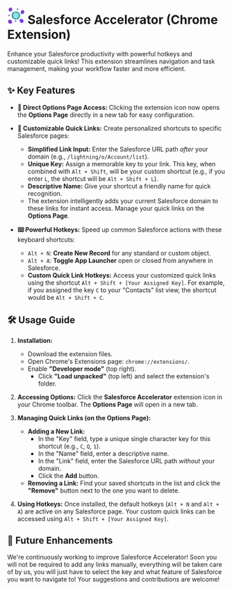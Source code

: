 # <img src="icon.png" alt="Your Image Description" width="40"> Salesforce Accelerator (Chrome Extension)

Enhance your Salesforce productivity with powerful hotkeys and customizable quick links! This extension streamlines navigation and task management, making your workflow faster and more efficient.

## ✨ Key Features

* **🚀 Direct Options Page Access:** Clicking the extension icon now opens the **Options Page** directly in a new tab for easy configuration.

* **🔗 Customizable Quick Links:** Create personalized shortcuts to specific Salesforce pages:
    * **Simplified Link Input:** Enter the Salesforce URL path *after* your domain (e.g., `/lightning/o/Account/list`).
    * **Unique Key:** Assign a memorable key to your link. This key, when combined with `Alt + Shift`, will be your custom shortcut (e.g., if you enter `L`, the shortcut will be `Alt + Shift + L`).
    * **Descriptive Name:** Give your shortcut a friendly name for quick recognition.
    * The extension intelligently adds your current Salesforce domain to these links for instant access. Manage your quick links on the **Options Page**.

* **⌨️ Powerful Hotkeys:** Speed up common Salesforce actions with these keyboard shortcuts:
    * `Alt + N`: **Create New Record** for any standard or custom object.
    * `Alt + A`: **Toggle App Launcher** open or closed from anywhere in Salesforce.
    * **Custom Quick Link Hotkeys:** Access your customized quick links using the shortcut `Alt + Shift + [Your Assigned Key]`. For example, if you assigned the key `C` to your "Contacts" list view, the shortcut would be `Alt + Shift + C`.

## 🛠️ Usage Guide

1.  **Installation:**
    * Download the extension files.
    * Open Chrome's Extensions page: `chrome://extensions/`.
    * Enable **"Developer mode"** (top right).
        * Click **"Load unpacked"** (top left) and select the extension's folder.

2.  **Accessing Options:** Click the **Salesforce Accelerator** extension icon in your Chrome toolbar. The **Options Page** will open in a new tab.

3.  **Managing Quick Links (on the Options Page):**
    * **Adding a New Link:**
        * In the "Key" field, type a unique single character key for this shortcut (e.g., `C`, `Q`, `1`).
        * In the "Name" field, enter a descriptive name.
        * In the "Link" field, enter the Salesforce URL path *without* your domain.
        * Click the **Add** button.
    * **Removing a Link:** Find your saved shortcuts in the list and click the **"Remove"** button next to the one you want to delete.

4.  **Using Hotkeys:** Once installed, the default hotkeys (`Alt + N` and `Alt + A`) are active on any Salesforce page. Your custom quick links can be accessed using `Alt + Shift + [Your Assigned Key]`.

## 🔮 Future Enhancements

We're continuously working to improve Salesforce Accelerator! Soon you will not be required to add any links manually, everything will be taken care of by us, you will just have to select the key and what feature of Salesforce you want to navigate to! Your suggestions and contributions are welcome!